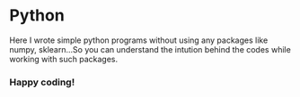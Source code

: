# Python
Here I wrote simple python programs without using any packages like numpy, sklearn...So you can understand the intution behind the codes while working with such packages.
### Happy coding!
